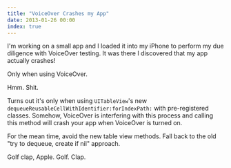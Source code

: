 ```yaml
---
title: "VoiceOver Crashes my App"
date: 2013-01-26 00:00
index: true
---
```


I'm working on a small app and I loaded it into my iPhone to perform my due diligence with VoiceOver testing. It was there I discovered that my app actually crashes!

Only when using VoiceOver.

Hmm. Shit.

Turns out it's only when using `UITableView`'s new `dequeueReusableCellWithIdentifier:forIndexPath:` with pre-registered classes. Somehow, VoiceOver is interfering with this process and calling this method will crash your app when VoiceOver is turned on.

For the mean time, avoid the new table view methods. Fall back to the old "try to dequeue, create if nil" approach.

Golf clap, Apple. Golf. Clap.

<!-- more -->
